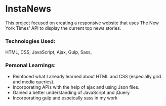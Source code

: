 <h1> InstaNews </h1>

This project focused on creating a responsive website that uses The New York Times' API to display the current top news stories.

<h3> Technologies Used: </h3>
HTML,
CSS,
JavaScript,
Ajax,
Gulp,
Sass,

<h3> Personal Learnings: </h3>
<ul>
<li>Reinfoced what I already learned about HTML and CSS (especially grid and media queries).</li>
<li>Incorporating APIs with the help of ajax and using Json files.</li>
<li>Gained a better understanding of JavaScript and jQuery</li>
<li>Incorporating gulp and espeically sass in my work</li>
